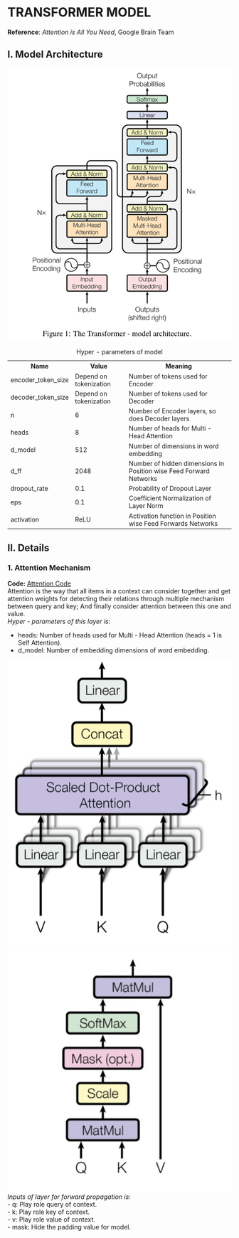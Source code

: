# TRANSFORMER MODEL
<b>Reference</b>: <i>Attention is All You Need</i>, Google Brain Team

## I. Model Architecture
<img src="./assets/Transformer.png"/>
    <table>
    <caption>Hyper - parameters of model</caption>
        <tr>
            <th>Name</th>
            <th>Value</th>
            <th>Meaning</th>
        </tr>
        <tr>
            <td>encoder_token_size</td>
            <td>Depend on tokenization</td>
            <td>Number of tokens used for Encoder</td>
        </tr>
        <tr>
            <td>decoder_token_size</td>
            <td>Depend on tokenization</td>
            <td>Number of tokens used for Decoder</td>
        </tr>
        <tr>
            <td>n</td>
            <td>6</td>
            <td>Number of Encoder layers, so does Decoder layers</td>
        </tr>
        <tr>
            <td>heads</td>
            <td>8</td>
            <td>Number of heads for Multi - Head Attention</td>
        </tr>
        <tr>
            <td>d_model</td>
            <td>512</td>
            <td>Number of dimensions in word embedding</td>
        </tr>
        <tr>
            <td>d_ff</td>
            <td>2048</td>
            <td>Number of hidden dimensions in Position wise Feed Forward Networks</td>
        </tr>
        <tr>
            <td>dropout_rate</td>
            <td>0.1</td>
            <td>Probability of Dropout Layer</td>
        </tr>
        <tr>
            <td>eps</td>
            <td>0.1</td>
            <td>Coefficient Normalization of Layer Norm</td>
        </tr>
        <tr>
            <td>activation</td>
            <td>ReLU</td>
            <td>Activation function in Position wise Feed Forwards Networks</td>
    </tr>
</table>

## II. Details
### 1. Attention Mechanism <br/>
<b>Code: </b> <a href="https://github.com/Alan-404/Transformer-Model/blob/master/model/utils/attention.py">Attention Code</a> <br/>
Attention is the way that all items in a context can consider together and get attention weights for detecting their relations through multiple mechanism between query and key; And finally consider attention between this one and value. <br/>
<i>Hyper - parameters of this layer is:</i>
- heads: Number of heads used for Multi - Head Attention (heads = 1 is Self Attention). <br/>
- d_model: Number of embedding dimensions of word embedding.<br/>
<img src="./assets/attention.png"/>
<img src="./assets/scaled.png"/>
<i>Inputs of layer for forward propagation is:</i> <br>
- q: Play role query of context. <br/>
- k: Play role key of context.<br/>
- v: Play role value of context.<br/>
- mask: Hide the padding value for model.<br/>

